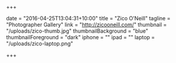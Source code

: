 +++

date = "2016-04-25T13:04:31+10:00"
title = "Zico O'Neill"
tagline = "Photographer Gallery"
link = "http://zicooneill.com/"
thumbnail = "/uploads/zico-thumb.jpg"
thumbnailBackground = "blue"
thumbnailForeground = "dark"
iphone = ""
ipad = ""
laptop = "/uploads/zico-laptop.png"

+++

